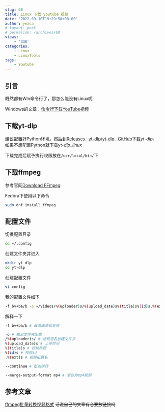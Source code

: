 ```yaml
---
slug: 68
title: Linux 下载 youtube 视频
date: '2022-09-10T19:29:58+08:00'
author: yexca
# layout: post
# permalink: /archives/68
views:
    - '330'
categories:
    - Linux
    - LinuxTools
tags:
    - Youtube
---
```


## 引言

既然都有Win命令行了，那怎么能没有Linux呢

Windows的文章：[命令行下载YouTube视频](http://blog.yexca.net/archives/52)

## 下载yt-dlp

建议配置好Python环境，然后到[Releases · yt-dlp/yt-dlp · GitHub](https://github.com/yt-dlp/yt-dlp/releases)下载*yt-dlp*，如果不想配置Python就下载*yt-dlp_linux*

下载完成后赋予执行权限放在`/usr/local/bin/`下

## 下载ffmpeg

参考官网[Download FFmpeg](https://ffmpeg.org/download.html#build-linux)

Fedora下使用以下命令

```bash
sudo dnf install ffmpeg
```

## 配置文件

切换配置目录

```bash
cd ~/.config
```

创建文件夹并进入

```bash
mkdir yt-dlp
cd yt-dlp
```

创建配置文件

```bash
vi config
```

我的配置文件如下

```bash
-f bv+ba/b -o ~/Videos/%(uploader)s/%(upload_date)s%(title)s%(id)s.%(ext)s --continue --merge-output-format mp4
```

解释一下

```bash
-f bv+ba/b # 最高画质和音频

-o # 输出文件夹配置
/%(uploader)s/ # 按频道名创建文件夹
%(upload_date)s # 上传时间
%(title)s # 视频标题
%(id)s # 视频id
.%(ext)s # 视频拓展名

--continue # 断点续传

--merge-output-format mp4 # 混合为mp4视频
```

## 参考文章

[ffmpeg批量转换视频格式](http://blog.yexca.net/archives/65) ~~话说自己的文章有必要放链接吗~~